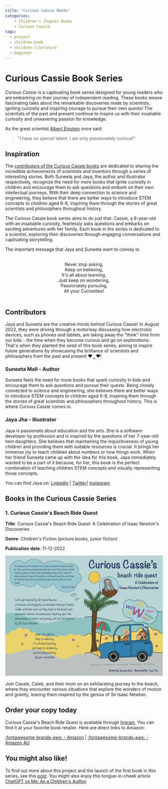```yaml
---
title: "Curious Cassie Books"
categories:
    - Children's Chapter Books
    - Curious Cassie
tags:
  - project
  - children-book
  - children-literature
  - beginner
---
```


# Curious Cassie Book Series

*Curious Cassie* is a captivating book series designed for young readers who are embarking on their journey of independent reading. These books weave fascinating tales about the remarkable discoveries made by scientists, igniting curiosity
and inspiring courage to pursue their own quests! The scientists of the past and present continue to inspire us with their insatiable curiosity and unwavering passion for knowledge.

As the great scientist [Albert Einstein](https://en.wikipedia.org/wiki/Albert_Einstein) once said:
> "I have no special talent. I am only passionately curious!"

## Inspiration

The [contributors of the Curious Cassie books](https://curiouscassie.github.io/) are dedicated to sharing the incredible achievements of scientists and inventors through a series of interesting stories. Both Suneeta and Jaya, the author and illustrator respectively, recognize the need for more books that ignite curiosity in children and encourage them to ask questions and embark on their own intellectual journeys. With their deep connection to science and engineering, they believe that there are better ways to introduce STEM concepts to children aged 6-8, inspiring them through the stories of great scientists and philosophers throughout history.

The Curious Cassie book series aims to do just that. Cassie, a 6-year-old with an insatiable curiosity, fearlessly asks questions and embarks on exciting adventures with her family. Each book in the series is dedicated to a scientist, exploring their discoveries through engaging conversations and captivating storytelling.

The important message that Jaya and Suneeta want to convey is:

<center><br></center>
<center>Never stop asking,</center>
<center>Keep on believing,</center>
<center>It's all about learning,</center>
<center>Just keep on wondering,</center>
<center>Passionately pursuing,</center>
<center>All your Curiosities!</center>
<center><br></center>

## Contributors

Jaya and Suneeta are the creative minds behind Curious Cassie! In August 2022, they were driving through a motorway discussing how electronic devices, such as phones and tablets, are taking away the "think" time from our kids - the time when they become curious and go on explorations. That's when they planted the seed of this book series, aiming to inspire future generations by showcasing the brilliance of scientists and philosophers from the past and present ♥‿♥!

### Suneeta Mall - Author

Suneeta feels the need for more books that spark curiosity in kids and encourage them to ask questions and pursue their quests. Being closely connected to science and engineering, she believes there are better ways to introduce STEM concepts to children aged 6-8, inspiring them through the stories of great scientists and philosophers throughout history. This is where Curious Cassie comes in.

### Jaya Jha - Illustrator

Jaya is passionate about education and the arts. She is a software developer by profession and is inspired by the questions of her 7-year-old twin daughters. She believes that maintaining the inquisitiveness of young children and providing them with suitable resources is crucial. It brings her immense joy to teach children about numbers or how things work. When her friend Suneeta came up with the idea for this book, Jaya immediately wanted to be a part of it because, for her, this book is the perfect combination of teaching children STEM concepts and visually representing those concepts.

You can find Jaya on: 
[LinkedIn](https://www.linkedin.com/in/jaya-gajjar-39767917/) | [Twitter](https://twitter.com/jaya_jha)| [Instagram](https://www.instagram.com/jayajha/)



## Books in the Curious Cassie Series

### 1. Curious Cassie's Beach Ride Quest

**Title**: Curious Cassie's Beach Ride Quest: A Celebration of Isaac Newton's Discoveries 

**Genre**: Children's Fiction (picture books, junior fiction)

**Publication date**: 11-12-2022

![Curious Cassie's beach ride quest!](../../resources/curious_cassie/curious_cassie_beach_ride.jpeg)

Join Cassie, Caleb, and their mom on an exhilarating journey to the beach, where they encounter various situations that explore the wonders of motion and gravity, leaving them inspired by the genius of Sir Isaac Newton.

## **Order your copy today**

Curious Cassie's Beach Ride Quest is available through [Ingram](https://www.ingramspark.com/). You can find it at your favorite book retailer. Here are direct links to Amazon:

[:fontawesome-brands-aws: - Amazon](https://www.amazon.com/dp/B0BPQQPYD8) | [:fontawesome-brands-aws: - Amazon AU](https://www.amazon.com.au/dp/B0BPQQPYD8)



## You might also like!

To find out more about this project and the launch of the first book in this series, see this [post](/blog/2023/11/12/launch-of-curious-cassies-beach-ride-quest/). You might also enjoy this tongue-in-cheek article [ChatGPT vs Me: As a Children's Author](/blog/2024/01/07/chatgpt-vs-me-as-a-childrens-author/).
